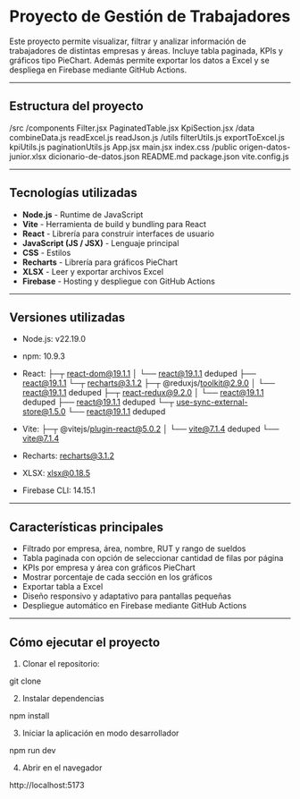 # Proyecto de Gestión de Trabajadores

Este proyecto permite visualizar, filtrar y analizar información de trabajadores de distintas empresas y áreas. Incluye tabla paginada, KPIs y gráficos tipo PieChart. Además permite exportar los datos a Excel y se despliega en Firebase mediante GitHub Actions.

---

## Estructura del proyecto

/src
/components
Filter.jsx
PaginatedTable.jsx
KpiSection.jsx
/data
combineData.js
readExcel.js
readJson.js
/utils
filterUtils.js
exportToExcel.js
kpiUtils.js
paginationUtils.js
App.jsx
main.jsx
index.css
/public
origen-datos-junior.xlsx
dicionario-de-datos.json
README.md
package.json
vite.config.js

---

## Tecnologías utilizadas

- **Node.js** - Runtime de JavaScript
- **Vite** - Herramienta de build y bundling para React
- **React** - Librería para construir interfaces de usuario
- **JavaScript (JS / JSX)** - Lenguaje principal
- **CSS** - Estilos
- **Recharts** - Librería para gráficos PieChart
- **XLSX** - Leer y exportar archivos Excel
- **Firebase** - Hosting y despliegue con GitHub Actions

---

## Versiones utilizadas

- Node.js: v22.19.0
- npm: 10.9.3

- React: ├─┬ react-dom@19.1.1
  │ └── react@19.1.1 deduped
  ├── react@19.1.1
  └─┬ recharts@3.1.2
  ├─┬ @reduxjs/toolkit@2.9.0
  │ └── react@19.1.1 deduped
  ├─┬ react-redux@9.2.0
  │ └── react@19.1.1 deduped
  ├── react@19.1.1 deduped
  └─┬ use-sync-external-store@1.5.0
  └── react@19.1.1 deduped

- Vite: ├─┬ @vitejs/plugin-react@5.0.2
  │ └── vite@7.1.4 deduped
  └── vite@7.1.4

- Recharts: recharts@3.1.2
- XLSX: xlsx@0.18.5
- Firebase CLI: 14.15.1

---

## Características principales

- Filtrado por empresa, área, nombre, RUT y rango de sueldos
- Tabla paginada con opción de seleccionar cantidad de filas por página
- KPIs por empresa y área con gráficos PieChart
- Mostrar porcentaje de cada sección en los gráficos
- Exportar tabla a Excel
- Diseño responsivo y adaptativo para pantallas pequeñas
- Despliegue automático en Firebase mediante GitHub Actions

---

## Cómo ejecutar el proyecto

1. Clonar el repositorio:

git clone <url-del-repositorio>

2. Instalar dependencias

npm install

3. Iniciar la aplicación en modo desarrollador

npm run dev

4. Abrir en el navegador

http://localhost:5173
